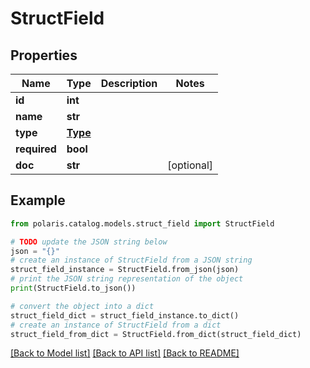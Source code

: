 <!--

 Copyright (c) 2024 Snowflake Computing Inc.
 
 Licensed under the Apache License, Version 2.0 (the "License");
 you may not use this file except in compliance with the License.
 You may obtain a copy of the License at
 
      http://www.apache.org/licenses/LICENSE-2.0
 
 Unless required by applicable law or agreed to in writing, software
 distributed under the License is distributed on an "AS IS" BASIS,
 WITHOUT WARRANTIES OR CONDITIONS OF ANY KIND, either express or implied.
 See the License for the specific language governing permissions and
 limitations under the License.

-->
# StructField

## Properties

Name | Type | Description | Notes
------------ | ------------- | ------------- | -------------
**id** | **int** |  | 
**name** | **str** |  | 
**type** | [**Type**](Type.md) |  | 
**required** | **bool** |  | 
**doc** | **str** |  | [optional] 

## Example

```python
from polaris.catalog.models.struct_field import StructField

# TODO update the JSON string below
json = "{}"
# create an instance of StructField from a JSON string
struct_field_instance = StructField.from_json(json)
# print the JSON string representation of the object
print(StructField.to_json())

# convert the object into a dict
struct_field_dict = struct_field_instance.to_dict()
# create an instance of StructField from a dict
struct_field_from_dict = StructField.from_dict(struct_field_dict)
```
[[Back to Model list]](../README.md#documentation-for-models) [[Back to API list]](../README.md#documentation-for-api-endpoints) [[Back to README]](../README.md)


